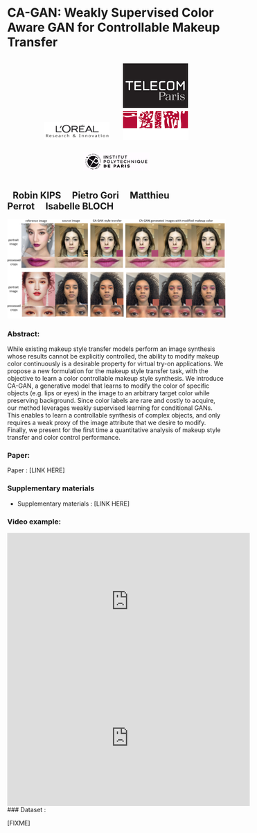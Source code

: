 # CA-GAN: Weakly Supervised Color Aware GAN for Controllable Makeup Transfer

<p align="center">
   <img  style="width: 30%;margin: 2.5%;" width="40%" src="images/loreal_research.png">  <img  style="width: 30%;margin: 2.5%;" width="40%" src="images/telecom_icon.png">   <img  style="width: 30%;margin: 2.5%;" width="40%" src="images/idp_icon.png">
</p>

<div>
    <h2><a style="width: 20%;margin: 2.5%;" target="_blank">Robin KIPS</a><a style="width: 20%;margin: 2.5%;" target="_blank">Pietro Gori</a><a style="width: 20%;margin: 2.5%;" target="_blank">Matthieu Perrot</a><a style="width: 20%;margin: 2.5%;" target="_blank">Isabelle BLOCH</a></h2>
</div>


![example_style_transfer](images/full_face_shades.png)

### Abstract:
While existing makeup style transfer models perform an image synthesis whose results cannot be explicitly controlled, the ability to modify makeup color continuously is a desirable property for virtual try-on applications. We propose a new formulation for the makeup style transfer task, with the objective to learn a color controllable makeup style synthesis. 
We introduce CA-GAN, a generative model that learns to modify the color of specific objects (e.g. lips or eyes) in the image to an arbitrary target color while preserving background. 
Since color labels are rare and costly to acquire, our method leverages
weakly supervised learning for conditional GANs. This enables to learn a controllable synthesis of complex objects, and only requires a weak proxy of the image attribute that we desire to modify.
Finally, we present for the first time a quantitative analysis of makeup style transfer and color control performance.

### Paper:
Paper : [LINK HERE]

### Supplementary materials

- Supplementary materials : [LINK HERE]

### Video example:

<iframe  style="display: block; margin: auto;" width="560" height="315" src="https://www.youtube.com/embed/zA18a8-R6Wg" frameborder="0" allow="accelerometer; autoplay; encrypted-media; gyroscope; picture-in-picture" allowfullscreen></iframe>
<iframe style="display: block; margin: auto;"  width="560" height="315" src="https://www.youtube.com/embed/hHOZX6U_nqU" frameborder="0" allow="accelerometer; autoplay; encrypted-media; gyroscope; picture-in-picture" allowfullscreen></iframe>
### Dataset : 

[FIXME]
